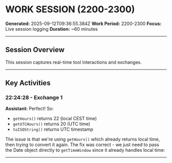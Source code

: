# WORK SESSION (2200-2300)

**Generated:** 2025-09-12T09:36:55.384Z
**Work Period:** 2200-2300
**Focus:** Live session logging
**Duration:** ~60 minutes

---

## Session Overview

This session captures real-time tool interactions and exchanges.

---

## Key Activities

### 22:24:28 - Exchange 1

**Assistant:** Perfect! So:
- `getHours()` returns 22 (local CEST time)
- `getUTCHours()` returns 20 (UTC time)
- `toISOString()` returns UTC timestamp

The issue is that we're using `getHours()` which already returns local time, then trying to convert it again. The fix was correct - we just need to pass the Date object directly to `getTimeWindow` since it already handles local time:

---

